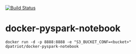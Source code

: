 [![Build Status](https://travis-ci.org/dpatriot/docker-pyspark-notebook.svg?branch=master)](https://travis-ci.org/dpatriot/docker-pyspark-notebook)

# docker-pyspark-notebook

`docker run -d -p 8888:8888 -e "S3_BUCKET_CONF=<bucket>" dpatriot/docker-pyspark-notebook`
